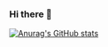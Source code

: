 ### Hi there 👋
[![Anurag's GitHub stats](https://github-readme-stats.vercel.app/api?username=jserfeng)](https://github.com/anuraghazra/github-readme-stats)
